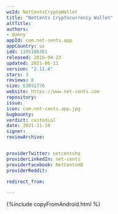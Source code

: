 ```yaml
---
wsId: NetCentsCryptoWallet
title: "NetCents Cryptocurrency Wallet"
altTitle:
authors:
- danny
appId: com.net-cents.app
appCountry: us
idd: 1105188361
released: 2016-04-23
updated: 2021-06-11
version: "2.11.4"
stars: 3
reviews: 8
size: 63051776
website: https://www.net-cents.com
repository:
issue:
icon: com.net-cents.app.jpg
bugbounty:
verdict: custodial
date: 2021-11-10
signer:
reviewArchive:


providerTwitter: netcentshq
providerLinkedIn: net-cents
providerFacebook: NetCentsHQ
providerReddit:

redirect_from:

---
```

{%include copyFromAndroid.html %}
